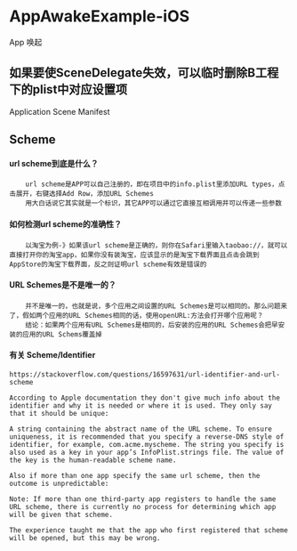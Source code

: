 # AppAwakeExample-iOS

App 唤起

## 如果要使SceneDelegate失效，可以临时删除B工程下的plist中对应设置项

Application Scene Manifest

## Scheme

#### url scheme到底是什么？

        url scheme是APP可以自己注册的，即在项目中的info.plist里添加URL types，点击展开，右键选择Add Row，添加URL Schemes
        用大白话说它其实就是一个标识，其它APP可以通过它直接互相调用并可以传递一些参数

####  如何检测url scheme的准确性？

        以淘宝为例-》如果该url scheme是正确的，则你在Safari里输入taobao://，就可以直接打开你的淘宝app，如果你没有装淘宝，应该显示的是淘宝下载界面且点击会跳到AppStore的淘宝下载界面，反之则证明url scheme有效是错误的

####  URL Schemes是不是唯一的？

        并不是唯一的，也就是说，多个应用之间设置的URL Schemes是可以相同的。那么问题来了，假如两个应用的URL Schemes相同的话，使用openURL:方法会打开哪个应用呢？
        结论：如果两个应用有URL Schemes是相同的，后安装的应用的URL Schemes会把早安装的应用的URL Schems覆盖掉

#### 有关 Scheme/Identifier

```
https://stackoverflow.com/questions/16597631/url-identifier-and-url-scheme

According to Apple documentation they don't give much info about the identifier and why it is needed or where it is used. They only say that it should be unique:

A string containing the abstract name of the URL scheme. To ensure uniqueness, it is recommended that you specify a reverse-DNS style of identifier, for example, com.acme.myscheme. The string you specify is also used as a key in your app’s InfoPlist.strings file. The value of the key is the human-readable scheme name.

Also if more than one app specify the same url scheme, then the outcome is unpredictable:

Note: If more than one third-party app registers to handle the same URL scheme, there is currently no process for determining which app will be given that scheme.

The experience taught me that the app who first registered that scheme will be opened, but this may be wrong.
```